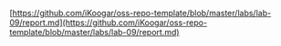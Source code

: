 [https://github.com/iKoogar/oss-repo-template/blob/master/labs/lab-09/report.md](https://github.com/iKoogar/oss-repo-template/blob/master/labs/lab-09/report.md)